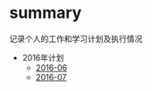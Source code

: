 # summary

记录个人的工作和学习计划及执行情况

* 2016年计划
  * [2016-06](2016/2016-06.md)
  * [2016-07](2016/2016-07.md)
